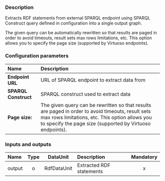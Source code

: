 ### Description

Extracts RDF statements from external SPARQL endpoint using SPARQL Construct query defined in configuration into a single output graph. 

The given query can be automatically rewritten so that results are paged in order to avoid timeouts, result sets max rows limitations, etc. This option allows you to specify the page size (supported by Virtuoso endpoints).

### Configuration parameters

| Name | Description |
|:----|:----|
|**Endpoint URL** | URL of SPARQL endpoint to extract data from |
|**SPARQL Construct** | SPARQL construct used to extract data |
|**Page size:** | The given query can be rewritten so that results are paged in order to avoid timeouts, result sets max rows limitations, etc. This option allows you to specify the page size (supported by Virtuoso endpoints). |

### Inputs and outputs

|Name |Type | DataUnit | Description | Mandatory |
|:--------|:------:|:------:|:-------------|:---------------------:|
|output |o |RdfDataUnit |Extracted RDF statements |x|
